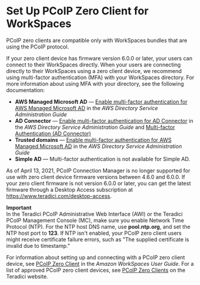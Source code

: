# Set Up PCoIP Zero Client for WorkSpaces<a name="set-up-pcoip-zero-client"></a>

PCoIP zero clients are compatible only with WorkSpaces bundles that are using the PCoIP protocol\.

If your zero client device has firmware version 6\.0\.0 or later, your users can connect to their WorkSpaces directly\. When your users are connecting directly to their WorkSpaces using a zero client device, we recommend using multi\-factor authentication \(MFA\) with your WorkSpaces directory\. For more information about using MFA with your directory, see the following documentation:
+ **AWS Managed Microsoft AD** — [ Enable multi\-factor authentication for AWS Managed Microsoft AD](https://docs.aws.amazon.com/directoryservice/latest/admin-guide/ms_ad_mfa.html) in the *AWS Directory Service Administration Guide*
+ **AD Connector** — [ Enable multi\-factor authentication for AD Connector](https://docs.aws.amazon.com/directoryservice/latest/admin-guide/ad_connector_mfa.html) in the *AWS Directory Service Administration Guide* and [Multi\-factor Authentication \(AD Connector\)](update-directory-details.md#connect-mfa)
+ **Trusted domains** — [ Enable multi\-factor authentication for AWS Managed Microsoft AD](https://docs.aws.amazon.com/directoryservice/latest/admin-guide/ms_ad_mfa.html) in the *AWS Directory Service Administration Guide*
+ **Simple AD** — Multi\-factor authentication is not available for Simple AD\.

As of April 13, 2021, PCoIP Connection Manager is no longer supported for use with zero client device firmware versions between 4\.6\.0 and 6\.0\.0\. If your zero client firmware is not version 6\.0\.0 or later, you can get the latest firmware through a Desktop Access subscription at [https://www\.teradici\.com/desktop\-access](https://www.teradici.com/desktop-access)\.

**Important**  
In the Teradici PCoIP Administrative Web Interface \(AWI\) or the Teradici PCoIP Management Console \(MC\), make sure you enable Network Time Protocol \(NTP\)\. For the NTP host DNS name, use **pool\.ntp\.org**, and set the NTP host port to **123**\. If NTP isn't enabled, your PCoIP zero client users might receive certificate failure errors, such as "The supplied certificate is invalid due to timestamp\."

For information about setting up and connecting with a PCoIP zero client device, see [PCoIP Zero Client](https://docs.aws.amazon.com/workspaces/latest/userguide/amazon-workspaces-pcoip-zero-client.html) in the *Amazon WorkSpaces User Guide*\. For a list of approved PCoIP zero client devices, see [PCoIP Zero Clients](https://www.teradici.com/resource-center/product-service-finder/pcoip-zero-clients) on the Teradici website\.